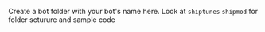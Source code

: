 Create a bot folder with your bot's name here. Look at `shiptunes` `shipmod` for folder scturure and sample code
